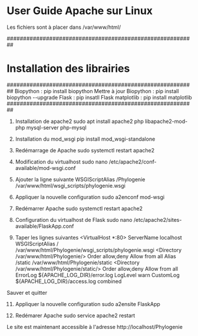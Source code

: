 # User Guide Apache sur Linux

Les fichiers sont à placer dans /var/www/html/

##########################################################
#            Installation des librairies                 #
##########################################################
Biopython : pip install biopython
Mettre à jour Biopython : pip install biopython --upgrade
Flask : pip insatll Flask
matplotlib : pip install matplotlib
##########################################################

1. Installation de apache2
sudo apt install apache2 php libapache2-mod-php mysql-server php-mysql

2. Installation du mod_wsgi
pip install mod_wsgi-standalone

3. Redémarrage de Apache
sudo systemctl restart apache2

4. Modification du virtualhost
sudo nano /etc/apache2/conf-available/mod-wsgi.conf

5. Ajouter la ligne suivante
WSGIScriptAlias /Phylogenie /var/www/html/wsgi_scripts/phylogenie.wsgi

6. Appliquer la nouvelle configuration
sudo a2enconf mod-wsgi

7. Redémarrer Apache
sudo systemctl restart apache2

9. Configuration du virtualhost de Flask
sudo nano /etc/apache2/sites-available/FlaskApp.conf

10. Taper les lignes suivantes
<VirtualHost *:80>
	ServerName localhost
	WSGIScriptAlias / /var/www/html/Phylogenie/wsgi_scripts/phylogenie.wsgi
	<Directory /var/www/html/Phylogenie/>
		Order allow,deny
		Allow from all
	</Directory>
	Alias /static /var/www/html/Phylogenie/static
	<Directory /var/www/html/Phylogenie/static/>
		Order allow,deny
		Allow from all
	</Directory>
	ErrorLog ${APACHE_LOG_DIR}/error.log
	LogLevel warn
	CustomLog ${APACHE_LOG_DIR}/access.log combined
</VirtualHost>
Sauver et quitter

11. Appliquer la nouvelle configuration
sudo a2ensite FlaskApp

12. Redémarer Apache
sudo service apache2 restart 

Le site est maintenant accessible à l'adresse http://localhost/Phylogenie


